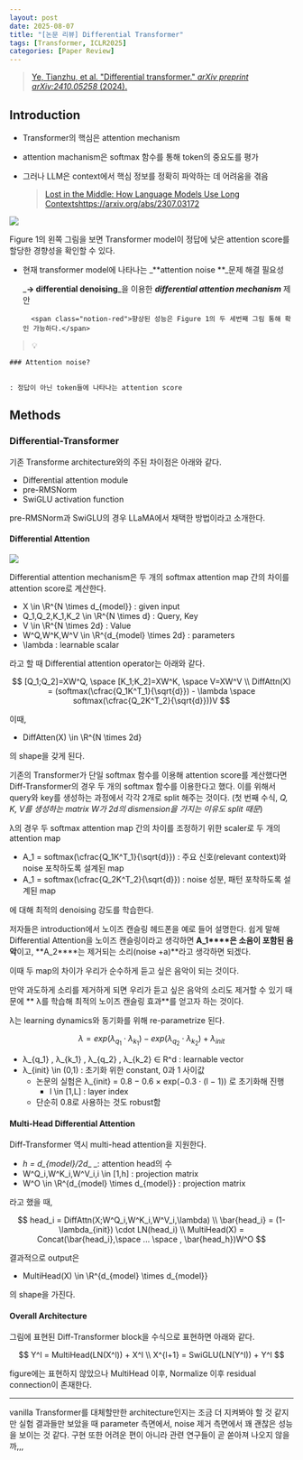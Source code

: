 ```yaml
---
layout: post
date: 2025-08-07
title: "[논문 리뷰] Differential Transformer"
tags: [Transformer, ICLR2025]
categories: [Paper Review]
---
```


> [Ye, Tianzhu, et al. "Differential transformer." ](https://arxiv.org/abs/2410.05258)[_arXiv preprint arXiv:2410.05258_](https://arxiv.org/abs/2410.05258)[ (2024).](https://arxiv.org/abs/2410.05258)



## Introduction

- Transformer의 핵심은 attention mechanism
- attention machanism은 softmax 함수를 통해 token의 중요도를 평가
- 그러나 LLM은 context에서 핵심 정보를 정확히 파악하는 데 어려움을 겪음

	> [Lost in the Middle: How Language Models Use Long Contextshttps://arxiv.org/abs/2307.03172](https://arxiv.org/abs/2307.03172)


![](https://prod-files-secure.s3.us-west-2.amazonaws.com/542b861c-36a8-4051-84e5-8804b6728dba/9083ea56-691a-4752-ae26-47f403431ac8/image.png?X-Amz-Algorithm=AWS4-HMAC-SHA256&X-Amz-Content-Sha256=UNSIGNED-PAYLOAD&X-Amz-Credential=ASIAZI2LB466WMLF5ESR%2F20250922%2Fus-west-2%2Fs3%2Faws4_request&X-Amz-Date=20250922T033138Z&X-Amz-Expires=3600&X-Amz-Security-Token=IQoJb3JpZ2luX2VjEJn%2F%2F%2F%2F%2F%2F%2F%2F%2F%2FwEaCXVzLXdlc3QtMiJHMEUCIQCDDsDFGYs4TYg3QAV%2BHalRkeLHyKKtxcVfHhTO2bi7HQIgfDlq5VSQiQ5T2%2FIslbuM7bxNJ%2FeocUFQ3q%2BQmh1Cl5cq%2FwMIIhAAGgw2Mzc0MjMxODM4MDUiDHIvJHWz1oEsPmQwDyrcA8F%2BoX4%2FcrSAbC4LR4LL%2B3t%2Fo3odoff04pRVFyPWR6k%2BInOC0OH500L91Fmo6H%2BX40RoKqSu3Ths05X2aeJFEaonHMCVpb1zlT7%2F8EUyQejHViG3mDoFb5WV2iFGOtn2kisgPjqwzozHys2bA813662uLwvX%2FrxqeEfkjPOsIgx23aX%2FL2U%2FtIt2f616acEAHAqk7u1WXuj3USlxAo6y3Bqlgovml9svLG15M2rUKsPZ8rhH5Mm9xeoEO7kysqnROXaltGxx2F9weGoewnXa96I5WIXlWVe7OzYI6vg5kgDhdxfL99CAAS2CqCPaPUcppB5SuOvVDShK5TppmvEVAYGYJgGNjCvXfnj5puRDYfu7kGK5VvTBVfl9821QoF5m20Q%2Bw5Nay%2B5VZvHl2va2GCcq%2FiD83uI3A1dH7n%2BCZAvdk74MEvktWFegmaQMDeyGFAYsc1ss%2FffuBoJHDH2XPkFe7LH%2FVfeFvwvAuj3DlydUz17D7HVEjGOzbMkVpExGehAIf7tZxWq1guL5YKWPkMWLnZ%2FhWb%2FO6deP5hE%2B6%2BC44JrEKI5er%2BpHUWTSOpkplmhpkBJ6LCuYdcaTndkWd1Zy7w7uZicShSDVEeCsPDnKpcyJ%2BBQpwACfR8CCMO2vwsYGOqUBrPBxkS5tftZE8FA59LpAc5i06ZHBamreJse6zezvxD%2FtQk36kEyY%2F12yCBaLWieAwsFni1QGCYHZ%2BmrqVVeBF2rQ%2Bt49ChYlPWFKFpybQqO2h%2FeA4mmQ3TfDf%2BsixM4XI%2F0b3VHim8kyjvpGZ10DZDUkUBkJALlwQWA61%2FUHNxsJhA2cG3aSZjtinUe7R7xG6y48cw%2BneE4L3Ft8WMHVY6BrZMeY&X-Amz-Signature=9330b1e129119662989da69bbb06b6f00b1cc6f6f38e5de556c5fc69c5e1d2be&X-Amz-SignedHeaders=host&x-amz-checksum-mode=ENABLED&x-id=GetObject)


Figure 1의 왼쪽 그림을 보면 Transformer model이 정답에 낮은 attention score를 할당한 경향성을 확인할 수 있다.

- 현재 transformer model에 나타나는 _**attention noise **_문제 해결 필요성

	_**→ differential denoising**_을 이용한 _**differential attention mechanism**_ 제안


		<span class="notion-red">향상된 성능은 Figure 1의 두 세번째 그림 통해 확인 가능하다.</span>


> 💡 


	### Attention noise?


	: 정답이 아닌 token들에 나타나는 attention score



## Methods



### Differential-Transformer


기존 Transforme architecture와의 주된 차이점은 아래와 같다.

- Differential attention module
- pre-RMSNorm
- SwiGLU activation function

pre-RMSNorm과 SwiGLU의 경우 LLaMA에서 채택한 방법이라고 소개한다.



#### Differential Attention


![](https://prod-files-secure.s3.us-west-2.amazonaws.com/542b861c-36a8-4051-84e5-8804b6728dba/116d70b2-1963-4810-9167-f4c7d8a06e8f/image.png?X-Amz-Algorithm=AWS4-HMAC-SHA256&X-Amz-Content-Sha256=UNSIGNED-PAYLOAD&X-Amz-Credential=ASIAZI2LB466WMLF5ESR%2F20250922%2Fus-west-2%2Fs3%2Faws4_request&X-Amz-Date=20250922T033138Z&X-Amz-Expires=3600&X-Amz-Security-Token=IQoJb3JpZ2luX2VjEJn%2F%2F%2F%2F%2F%2F%2F%2F%2F%2FwEaCXVzLXdlc3QtMiJHMEUCIQCDDsDFGYs4TYg3QAV%2BHalRkeLHyKKtxcVfHhTO2bi7HQIgfDlq5VSQiQ5T2%2FIslbuM7bxNJ%2FeocUFQ3q%2BQmh1Cl5cq%2FwMIIhAAGgw2Mzc0MjMxODM4MDUiDHIvJHWz1oEsPmQwDyrcA8F%2BoX4%2FcrSAbC4LR4LL%2B3t%2Fo3odoff04pRVFyPWR6k%2BInOC0OH500L91Fmo6H%2BX40RoKqSu3Ths05X2aeJFEaonHMCVpb1zlT7%2F8EUyQejHViG3mDoFb5WV2iFGOtn2kisgPjqwzozHys2bA813662uLwvX%2FrxqeEfkjPOsIgx23aX%2FL2U%2FtIt2f616acEAHAqk7u1WXuj3USlxAo6y3Bqlgovml9svLG15M2rUKsPZ8rhH5Mm9xeoEO7kysqnROXaltGxx2F9weGoewnXa96I5WIXlWVe7OzYI6vg5kgDhdxfL99CAAS2CqCPaPUcppB5SuOvVDShK5TppmvEVAYGYJgGNjCvXfnj5puRDYfu7kGK5VvTBVfl9821QoF5m20Q%2Bw5Nay%2B5VZvHl2va2GCcq%2FiD83uI3A1dH7n%2BCZAvdk74MEvktWFegmaQMDeyGFAYsc1ss%2FffuBoJHDH2XPkFe7LH%2FVfeFvwvAuj3DlydUz17D7HVEjGOzbMkVpExGehAIf7tZxWq1guL5YKWPkMWLnZ%2FhWb%2FO6deP5hE%2B6%2BC44JrEKI5er%2BpHUWTSOpkplmhpkBJ6LCuYdcaTndkWd1Zy7w7uZicShSDVEeCsPDnKpcyJ%2BBQpwACfR8CCMO2vwsYGOqUBrPBxkS5tftZE8FA59LpAc5i06ZHBamreJse6zezvxD%2FtQk36kEyY%2F12yCBaLWieAwsFni1QGCYHZ%2BmrqVVeBF2rQ%2Bt49ChYlPWFKFpybQqO2h%2FeA4mmQ3TfDf%2BsixM4XI%2F0b3VHim8kyjvpGZ10DZDUkUBkJALlwQWA61%2FUHNxsJhA2cG3aSZjtinUe7R7xG6y48cw%2BneE4L3Ft8WMHVY6BrZMeY&X-Amz-Signature=ba3f0fc037a9091f7851236d36716e253609691f4e952c322c4dd97d57f7576b&X-Amz-SignedHeaders=host&x-amz-checksum-mode=ENABLED&x-id=GetObject)


Differential attention mechanism은 두 개의 softmax attention map 간의 차이를 attention score로 계산한다.

- X \in \R^{N \times d\_{model}} : given input
- Q\_1,Q\_2,K\_1,K\_2 \in \R^{N \times d} : Query, Key
- V \in \R^{N \times 2d} : Value
- W^Q,W^K,W^V \in \R^{d\_{model} \times 2d} : parameters
- \lambda : learnable scalar

라고 할 때 Differential attention operator는 아래와 같다.


$$
[Q_1;Q_2]=XW^Q, \space [K_1;K_2]=XW^K, \space V=XW^V \\
DiffAttn(X) = (softmax(\cfrac{Q_1K^T_1}{\sqrt{d}}) - \lambda \space softmax(\cfrac{Q_2K^T_2}{\sqrt{d}}))V
$$


이때,

- DiffAtten(X) \in \R^{N \times 2d}

의 shape을 갖게 된다.


기존의 Transformer가 단일 softmax 함수를 이용해 attention score를 계산했다면 Diff-Transformer의 경우 두 개의 softmax 함수를 이용한다고 했다. 이를 위해서 query와 key를 생성하는 과정에서 각각 2개로 split 해주는 것이다. <span class="notion-red">(첫 번째 수식, </span><span class="notion-red">_Q, K, V를 생성하는 matrix W가 2d의 dismension을 가지는 이유도 split 때문_</span><span class="notion-red">)</span>


 λ의 경우 두 softmax attention map 간의 차이를 조정하기 위한 scaler로 두 개의 attention map

- A\_1 = softmax(\cfrac{Q\_1K^T\_1}{\sqrt{d}}) : 주요 신호(relevant context)와 noise 포착하도록 설계된 map
- A\_1 = softmax(\cfrac{Q\_2K^T\_2}{\sqrt{d}}) : noise 성분, 패턴 포착하도록 설계된 map 

에 대해 최적의 denoising 강도를 학습한다.


저자들은 introduction에서 노이즈 캔슬링 헤드폰을 예로 들어 설명한다. 쉽게 말해 Differential Attention을 노이즈 캔슬링이라고 생각하면 **A\_1****은 소음이 포함된 음악**이고, **A\_2****는 제거되는 소리(noise +a)**라고 생각하면 되겠다. 


이때 두 map의 차이가 우리가 순수하게 듣고 싶은 음악이 되는 것이다. 


만약 과도하게 소리를 제거하게 되면 우리가 듣고 싶은 음악의 소리도 제거할 수 있기 때문에 ** λ를 학습해 최적의 노이즈 캔슬링 효과**를 얻고자 하는 것이다.


λ는 learning dynamics와 동기화를 위해 re-parametrize 된다.


$$
\lambda = exp(\lambda_{q_1} \cdot \lambda_{k_1}) - exp(\lambda_{q_2} \cdot \lambda_{k_2}) + \lambda_{init}
$$

- λ\_{q\_1} , λ\_{k\_1} , λ\_{q\_2} , λ\_{k\_2} ∈ R^d : learnable vector
- λ\_{init} \in (0,1) : 초기화 위한 constant, 0과 1 사이값
	- 논문의 실험은 λ\_{init} = 0.8 − 0.6 × exp(−0.3 · (l − 1)) 로 초기화해 진행
		- l \in [1,L] : layer index
	- 단순히 0.8로 사용하는 것도 robust함


#### **Multi-Head Differential Attention**


Diff-Transformer 역시 multi-head attention을 지원한다.

- _h = d\_{model}/2d__ _: attention head의 수
- W^Q\_i,W^K\_i,W^V\_i,i \in [1,h] : projection matrix
- W^O \in \R^{d\_{model} \times d\_{model}} : projection matrix

라고 했을 때,


$$
head_i = DiffAttn(X;W^Q_i,W^K_i,W^V_i,\lambda) \\
\bar{head_i} = (1-\lambda_{init}) \cdot LN(head_i) \\
MultiHead(X) = Concat(\bar{head_i},\space ... \space , \bar{head_h})W^O
$$


결과적으로 output은

- MultiHead(X) \in \R^{d\_{model} \times d\_{model}}

의 shape을 가진다.



#### Overall Architecture


그림에 표현된 Diff-Transformer block을 수식으로 표현하면 아래와 같다.


$$
Y^l = MultiHead(LN(X^l)) + X^l \\
X^{l+1} = SwiGLU(LN(Y^l)) + Y^l
$$


figure에는 표현하지 않았으나 MultiHead 이후, Normalize 이후 residual connection이 존재한다.


---


vanilla Transformer를 대체할만한 architecture인지는 조금 더 지켜봐야 할 것 같지만 실험 결과들만 보았을 때 parameter 측면에서, noise 제거 측면에서 꽤 괜찮은 성능을 보이는 것 같다. 구현 또한 어려운 편이 아니라 관련 연구들이 곧 쏟아져 나오지 않을까,,,


